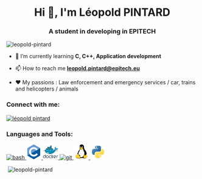 <h1 align="center">Hi 👋, I'm Léopold PINTARD</h1>
<h3 align="center">A student in developing in EPITECH</h3>

<p align="left"> <img src="https://komarev.com/ghpvc/?username=leopold-pintard&label=Profile%20views&color=0e75b6&style=flat" alt="leopold-pintard" /> </p>

- 🌱 I’m currently learning **C, C++, Application development**

- 📫 How to reach me **leopold.pintard@epitech.eu**

- ❤️ My passions : Law enforcement and emergency services / car, trains and helicopters / animals

<h3 align="left">Connect with me:</h3>
<p align="left">
<a href="https://linkedin.com/in/léopold pintard" target="blank"><img align="center" src="https://raw.githubusercontent.com/rahuldkjain/github-profile-readme-generator/master/src/images/icons/Social/linked-in-alt.svg" alt="léopold pintard" height="30" width="40" /></a>
</p>

<h3 align="left">Languages and Tools:</h3>
<p align="left"> <a href="https://www.gnu.org/software/bash/" target="_blank" rel="noreferrer"> <img src="https://www.vectorlogo.zone/logos/gnu_bash/gnu_bash-icon.svg" alt="bash" width="40" height="40"/> </a> <a href="https://www.cprogramming.com/" target="_blank" rel="noreferrer"> <img src="https://raw.githubusercontent.com/devicons/devicon/master/icons/c/c-original.svg" alt="c" width="40" height="40"/> </a> <a href="https://www.docker.com/" target="_blank" rel="noreferrer"> <img src="https://raw.githubusercontent.com/devicons/devicon/master/icons/docker/docker-original-wordmark.svg" alt="docker" width="40" height="40"/> </a> <a href="https://git-scm.com/" target="_blank" rel="noreferrer"> <img src="https://www.vectorlogo.zone/logos/git-scm/git-scm-icon.svg" alt="git" width="40" height="40"/> </a> <a href="https://www.linux.org/" target="_blank" rel="noreferrer"> <img src="https://raw.githubusercontent.com/devicons/devicon/master/icons/linux/linux-original.svg" alt="linux" width="40" height="40"/> </a> <a href="https://www.python.org" target="_blank" rel="noreferrer"> <img src="https://raw.githubusercontent.com/devicons/devicon/master/icons/python/python-original.svg" alt="python" width="40" height="40"/> </a> </p>

<p>&nbsp;<img align="center" src="https://github-readme-stats.vercel.app/api?username=leopold-pintard&show_icons=true&locale=en" alt="leopold-pintard" /></p>
